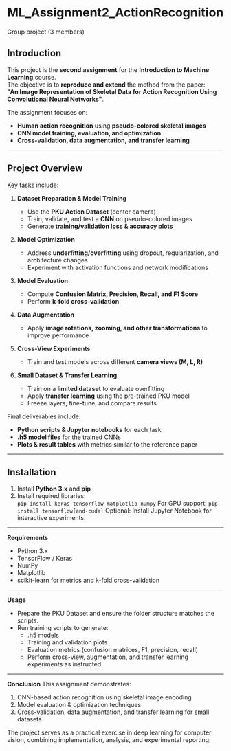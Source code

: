 # ML_Assignment2_ActionRecognition

Group project (3 members)

## Introduction
This project is the **second assignment** for the **Introduction to Machine Learning** course.  
The objective is to **reproduce and extend** the method from the paper:  
**"An Image Representation of Skeletal Data for Action Recognition Using Convolutional Neural Networks"**.  

The assignment focuses on:  
- **Human action recognition** using **pseudo-colored skeletal images**  
- **CNN model training, evaluation, and optimization**  
- **Cross-validation, data augmentation, and transfer learning**

---

## Project Overview
Key tasks include:

1. **Dataset Preparation & Model Training**  
   - Use the **PKU Action Dataset** (center camera)  
   - Train, validate, and test a **CNN** on pseudo-colored images  
   - Generate **training/validation loss & accuracy plots**

2. **Model Optimization**  
   - Address **underfitting/overfitting** using dropout, regularization, and architecture changes  
   - Experiment with activation functions and network modifications

3. **Model Evaluation**  
   - Compute **Confusion Matrix, Precision, Recall, and F1 Score**  
   - Perform **k-fold cross-validation**

4. **Data Augmentation**  
   - Apply **image rotations, zooming, and other transformations** to improve performance

5. **Cross-View Experiments**  
   - Train and test models across different **camera views (M, L, R)**

6. **Small Dataset & Transfer Learning**  
   - Train on a **limited dataset** to evaluate overfitting  
   - Apply **transfer learning** using the pre-trained PKU model  
   - Freeze layers, fine-tune, and compare results

Final deliverables include:  
- **Python scripts & Jupyter notebooks** for each task  
- **.h5 model files** for the trained CNNs  
- **Plots & result tables** with metrics similar to the reference paper

---
## Installation
1. Install **Python 3.x** and **pip**  
2. Install required libraries:  
   ```pip install keras tensorflow matplotlib numpy```
For GPU support:
``` pip install tensorflow[and-cuda] ```
Optional: Install Jupyter Notebook for interactive experiments.
---
**Requirements**
- Python 3.x
- TensorFlow / Keras
- NumPy
- Matplotlib
- scikit-learn for metrics and k-fold cross-validation
---
**Usage**
- Prepare the PKU Dataset and ensure the folder structure matches the scripts.
- Run training scripts to generate:
  - .h5 models
  - Training and validation plots
  - Evaluation metrics (confusion matrices, F1, precision, recall)
  - Perform cross-view, augmentation, and transfer learning experiments as instructed.
---
**Conclusion**
This assignment demonstrates:
1) CNN-based action recognition using skeletal image encoding
2) Model evaluation & optimization techniques
3) Cross-validation, data augmentation, and transfer learning for small datasets
   
The project serves as a practical exercise in deep learning for computer vision, combining implementation, analysis, and experimental reporting.
